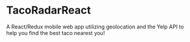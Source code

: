 # TacoRadarReact
A React/Redux mobile web app utilizing geolocation and the Yelp API to help you find the best taco nearest you!
